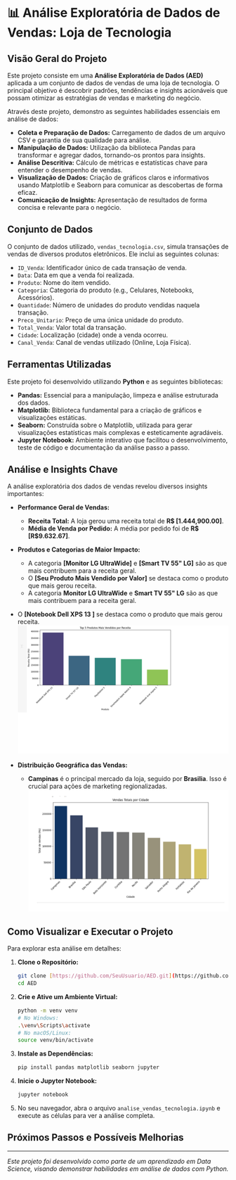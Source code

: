 # 📊 Análise Exploratória de Dados de Vendas: Loja de Tecnologia

## Visão Geral do Projeto

Este projeto consiste em uma **Análise Exploratória de Dados (AED)** aplicada a um conjunto de dados de vendas de uma loja de tecnologia. O principal objetivo é descobrir padrões, tendências e insights acionáveis que possam otimizar as estratégias de vendas e marketing do negócio.

Através deste projeto, demonstro as seguintes habilidades essenciais em análise de dados:
-   **Coleta e Preparação de Dados:** Carregamento de dados de um arquivo CSV e garantia de sua qualidade para análise.
-   **Manipulação de Dados:** Utilização da biblioteca Pandas para transformar e agregar dados, tornando-os prontos para insights.
-   **Análise Descritiva:** Cálculo de métricas e estatísticas chave para entender o desempenho de vendas.
-   **Visualização de Dados:** Criação de gráficos claros e informativos usando Matplotlib e Seaborn para comunicar as descobertas de forma eficaz.
-   **Comunicação de Insights:** Apresentação de resultados de forma concisa e relevante para o negócio.

## Conjunto de Dados

O conjunto de dados utilizado, `vendas_tecnologia.csv`, simula transações de vendas de diversos produtos eletrônicos. Ele inclui as seguintes colunas:
-   `ID_Venda`: Identificador único de cada transação de venda.
-   `Data`: Data em que a venda foi realizada.
-   `Produto`: Nome do item vendido.
-   `Categoria`: Categoria do produto (e.g., Celulares, Notebooks, Acessórios).
-   `Quantidade`: Número de unidades do produto vendidas naquela transação.
-   `Preco_Unitario`: Preço de uma única unidade do produto.
-   `Total_Venda`: Valor total da transação.
-   `Cidade`: Localização (cidade) onde a venda ocorreu.
-   `Canal_Venda`: Canal de vendas utilizado (Online, Loja Física).

## Ferramentas Utilizadas

Este projeto foi desenvolvido utilizando **Python** e as seguintes bibliotecas:
-   **Pandas:** Essencial para a manipulação, limpeza e análise estruturada dos dados.
-   **Matplotlib:** Biblioteca fundamental para a criação de gráficos e visualizações estáticas.
-   **Seaborn:** Construída sobre o Matplotlib, utilizada para gerar visualizações estatísticas mais complexas e esteticamente agradáveis.
-   **Jupyter Notebook:** Ambiente interativo que facilitou o desenvolvimento, teste de código e documentação da análise passo a passo.

## Análise e Insights Chave

A análise exploratória dos dados de vendas revelou diversos insights importantes:

* **Performance Geral de Vendas:**
    * **Receita Total:** A loja gerou uma receita total de **R$ [1.444,900.00]**.
    * **Média de Venda por Pedido:** A média por pedido foi de **R$ [R$9.632.67]**.
* **Produtos e Categorias de Maior Impacto:**
    * A categoria **[Monitor LG UltraWide]** e **[Smart TV 55" LG]** são as que mais contribuem para a receita geral.
    * O **[Seu Produto Mais Vendido por Valor]** se destaca como o produto que mais gerou receita.
    * A categoria **Monitor LG UltraWide** e **Smart TV 55" LG** são as que mais contribuem para a receita geral.
* O **[Notebook Dell XPS 13  ]** se destaca como o produto que mais gerou receita.
    ![Gráfico Top 5 Categorias ou Produtos por Receita](imgs/ProdRec.png)

* **Distribuição Geográfica das Vendas:**
    * **Campinas** é o principal mercado da loja, seguido por **Brasilia**. Isso é crucial para ações de marketing regionalizadas.
    ![Gráfico Top 5 Categorias ou Produtos por Receita](imgs/Cidade.png)





## Como Visualizar e Executar o Projeto

Para explorar esta análise em detalhes:

1.  **Clone o Repositório:**
    ```bash
    git clone [https://github.com/SeuUsuario/AED.git](https://github.com/SeuUsuario/NomeDoSeuRepositorio.git)
    cd AED
    ```
2.  **Crie e Ative um Ambiente Virtual:**
    ```bash
    python -m venv venv
    # No Windows:
    .\venv\Scripts\activate
    # No macOS/Linux:
    source venv/bin/activate
    ```
3.  **Instale as Dependências:**
    ```bash
    pip install pandas matplotlib seaborn jupyter
    ```
4.  **Inicie o Jupyter Notebook:**
    ```bash
    jupyter notebook
    ```
5.  No seu navegador, abra o arquivo `analise_vendas_tecnologia.ipynb` e execute as células para ver a análise completa.

## Próximos Passos e Possíveis Melhorias



---
*Este projeto foi desenvolvido como parte de um aprendizado em Data Science, visando demonstrar habilidades em análise de dados com Python.*